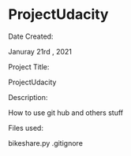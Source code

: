 # ProjectUdacity

Date Created:

Januray 21rd , 2021

Project Title:

ProjectUdacity

Description:

How to use git hub and others stuff

Files used:

bikeshare.py .gitignore




